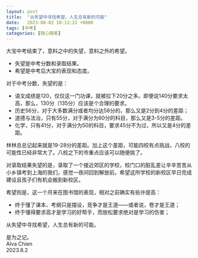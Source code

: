 ```yaml
---
layout: post
title:  "从失望中寻找希望，人生总有新的可能"
date:   2023-08-02 10:12:22 +0800
tags: [中考]
categories: [随心随笔]
---
```


大宝中考结束了，意料之中的失望，意料之外的希望。
- 失望是中考分数和录取结果。
- 希望是中考后大宝的表现和态度。

对于中考分数，失望的是：
- 语文成绩是120，仅仅这一门功课，就被拉下20分之多。即便说140分要求太高，那么，130分（135分）应该是个合理的要求。
- 历史56分，对于大多数满分或者均分达58分的，那么又是2分到4分的差距；
- 道德与法治，只有55分，对于满分为60分的科目，那么又是3-5分的差距。
- 化学，只有41分，对于满分为50的科目，要求45分不为过，所以又是4分的差距。

林林总总记起来就是19-28分的差距。加上这个差距，可能四校有点挑战，八校的可能性已经非常大了。八校之下的市重点应该可以随便挑了。

对录取结果失望的是，录取了一个接近郊区的学校，校门口的脏乱差让辛辛苦苦从小乡镇考到上海的我们，感觉一夜间回到解放前。希望这所学校的新校区早日完成建设且孩子们有机会搬到新校区。

希望则是，这一个月来在图书馆的表现，相对之前确实有些许提高：
- 终于懂了课本、考纲只是摆设，竞争才是王道——或者说，卷才是王道；
- 终于懂得要求高才是学习的好帮手，而放松要求绝对是学习的伤害；

从失望中寻找希望，人生总有新的可能。

是为之记。   
Alva Chien    
2023.8.2   
